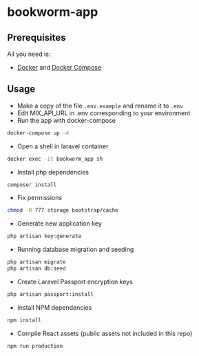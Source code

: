 # bookworm-app

## Prerequisites
All you need is:
* [Docker](https://www.docker.com/get-started) and [Docker Compose](https://docs.docker.com/compose/)

## Usage
* Make a copy of the file `.env.example` and rename it to `.env`
* Edit MIX_API_URL in .env corresponding to your environment
* Run the app with docker-compose
```sh
docker-compose up -d
```
* Open a shell in laravel container
```sh
docker exec -it bookworm_app sh
```
* Install php dependencies
```sh
composer install
```
* Fix permissions
```sh
chmod -R 777 storage bootstrap/cache
```
* Generate new application key
```sh
php artisan key:generate
```
* Running database migration and seeding
```sh
php artisan migrate
php artisan db:seed
```
* Create Laravel Passport encryption keys
```sh
php artisan passport:install
```
* Install NPM dependencies
```sh
npm install
```
* Compile React assets (public assets not included in this repo)
```sh
npm run production
```

